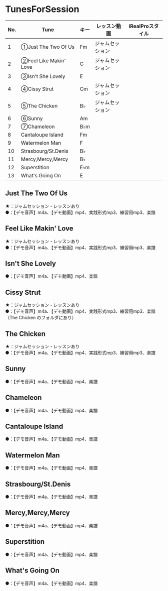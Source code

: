 # TunesForSession

|No.|Tune|キー|レッスン動画|iRealProスタイル|
|---|---|---|---|---|
|1|①Just The Two Of Us|Fm|ジャムセッション||
|2|②Feel Like Makin' Love|C|ジャムセッション||
|3|③Isn't She Lovely|E|||
|4|④Cissy Strut|Cm|ジャムセッション||
|5|⑤The Chicken|B♭|ジャムセッション||
|6|⑥Sunny|Am|||
|7|⑦Chameleon|B♭m|||
|8|Cantaloupe Island|Fm||
|9|Watermelon Man|F|||
|10|Strasbourg/St.Denis|B♭|||
|11|Mercy,Mercy,Mercy|B♭|||
|12|Superstition|E♭m|||
|13|What's Going On|E|||
  
## Just The Two Of Us
★：ジャムセッション・レッスンあり  
●：【デモ音声】m4a、【デモ動画】mp4、実践形式mp3、練習用mp3、楽譜  

  
## Feel Like Makin' Love
★：ジャムセッション・レッスンあり  
●：【デモ音声】m4a、【デモ動画】mp4、実践形式mp3、練習用mp3、楽譜  
  
## Isn't She Lovely
●：【デモ音声】m4a、【デモ動画】mp4、楽譜  
  
## Cissy Strut
★：ジャムセッション・レッスンあり  
●：【デモ音声】m4a、【デモ動画】mp4、実践形式mp3、練習用mp3、楽譜（The Chicken のフォルダにあり）  
  
## The Chicken
★：ジャムセッション・レッスンあり  
●：【デモ音声】m4a、【デモ動画】mp4、実践形式mp3、練習用mp3、楽譜  
  
## Sunny
●：【デモ音声】m4a、【デモ動画】mp4、楽譜  
  
## Chameleon
●：【デモ音声】m4a、【デモ動画】mp4、楽譜  
  
## Cantaloupe Island
●：【デモ音声】m4a、【デモ動画】mp4、楽譜  
  
## Watermelon Man
●：【デモ音声】m4a、【デモ動画】mp4、楽譜  
  
## Strasbourg/St.Denis
●：【デモ音声】m4a、【デモ動画】mp4、楽譜  
  
## Mercy,Mercy,Mercy
●：【デモ音声】m4a、【デモ動画】mp4、楽譜  
  
## Superstition
●：【デモ音声】m4a、【デモ動画】mp4、楽譜  
  
## What's Going On
●：【デモ音声】m4a、【デモ動画】mp4、楽譜  
  